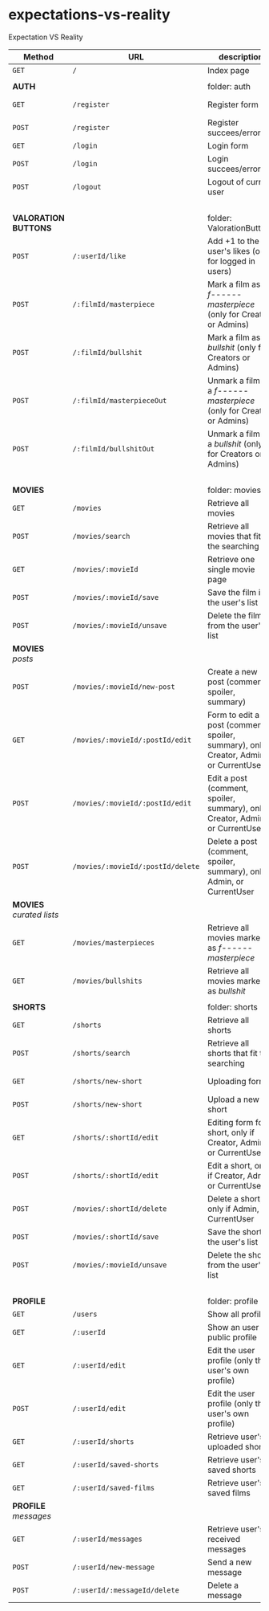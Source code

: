# expectations-vs-reality
Expectation VS Reality


| Method | URL | description | view |
| ----- | ------------- | ------------- | --------- |
| `GET`  | `/`  | Index page  | index |
| | |
| **AUTH** | | folder: auth|
| `GET`  | `/register`  | Register form  | register-form |
| `POST`  | `/register`  | Register succees/error  | index |
| `GET`  | `/login`  | Login form  | login-form |
| `POST`  | `/login`  | Login succees/error  | index |
| `POST`  | `/logout`  | Logout of current user  | index |
| | ||
| **VALORATION BUTTONS** | | folder: ValorationButtons |
| `POST`  | `/:userId/like`  | Add +1 to the user's likes (only for logged in users) | next() |
| `POST`  | `/:filmId/masterpiece`  | Mark a film as a *f------ masterpiece* (only for Creators or Admins) | next() |
| `POST`  | `/:filmId/bullshit`  | Mark a film as a *bullshit* (only for Creators or Admins)  | next() |
| `POST`  | `/:filmId/masterpieceOut`  | Unmark a film as a *f------ masterpiece* (only for Creators or Admins) | next() |
| `POST`  | `/:filmId/bullshitOut`  | Unmark a film as a *bullshit* (only for Creators or Admins)  | next() |
| | ||
| **MOVIES**  |  | folder: movies   |
| `GET`  | `/movies`  | Retrieve all movies  | movies-list |
| `POST`  | `/movies/search`  | Retrieve all movies that fit the searching  | movies-search-result |
| `GET`  | `/movies/:movieId`  | Retrieve one single movie page  | movieId |
| `POST`  | `/movies/:movieId/save`  | Save the film in the user's list  | movieId |
| `POST`  | `/movies/:movieId/unsave`  | Delete the film from the user's list  | movieId |
| **MOVIES** *posts* |  |   |
| `POST`  | `/movies/:movieId/new-post`  | Create a new post (comment, spoiler, summary)  | movieId |
| `GET`  | `/movies/:movieId/:postId/edit`  | Form to edit a post (comment, spoiler, summary), only if Creator, Admin, or CurrentUser  | comment-edit-form |
| `POST`  | `/movies/:movieId/:postId/edit`  | Edit a post (comment, spoiler, summary), only if Creator, Admin, or CurrentUser  |  movieId |
| `POST`  | `/movies/:movieId/:postId/delete`  | Delete a post (comment, spoiler, summary), only if Admin, or CurrentUser  | movieId |
| **MOVIES** *curated lists*  |  |   |
| `GET`  | `/movies/masterpieces`  | Retrieve all movies marked as *f------ masterpiece* | masterpieces |
| `GET`  | `/movies/bullshits`  | Retrieve all movies marked as *bullshit* | bullshits |
||||
| **SHORTS**  |  | folder: shorts  |
| `GET`  | `/shorts`  | Retrieve all shorts  | shorts-list |
| `POST`  | `/shorts/search`  | Retrieve all shorts that fit the searching  | shorts-search-result |
| `GET`  | `/shorts/new-short`  | Uploading form | new-short-form |
| `POST`  | `/shorts/new-short`  | Upload a new short  | shortId |
| `GET`  | `/shorts/:shortId/edit`  | Editing form for a short, only if Creator, Admin, or CurrentUser  | edit-form |
| `POST`  | `/shorts/:shortId/edit`  | Edit a short, only if Creator, Admin, or CurrentUser  | shortId |
| `POST`  | `/movies/:shortId/delete`  | Delete a short, only if Admin, or CurrentUser  | shorts-list |
| `POST`  | `/movies/:shortId/save`  | Save the short in the user's list  | next()
| `POST`  | `/movies/:movieId/unsave`  | Delete the short from the user's list  | next()
| | | |
| **PROFILE**  |  |  folder: profile |
| `GET`  | `/users`  | Show all profiles  | profiles-list |
| `GET`  | `/:userId`  | Show an user public profile  | userId |
| `GET`  | `/:userId/edit`  | Edit the user profile (only the user's own profile) | edit-form |
| `POST`  | `/:userId/edit`  | Edit the user profile (only the user's own profile) | userId |
| `GET`  | `/:userId/shorts`  | Retrieve user's all uploaded shorts | shorts |
| `GET`  | `/:userId/saved-shorts`  | Retrieve user's all saved shorts | saved-shorts |
| `GET`  | `/:userId/saved-films`  | Retrieve user's all saved films | saved-films|
| **PROFILE** *messages*  |  |   |
| `GET`  | `/:userId/messages`  | Retrieve user's received messages | messages |
| `POST`  | `/:userId/new-message`  | Send a new message | 
| `POST`  | `/:userId/:messageId/delete`  | Delete a message |








